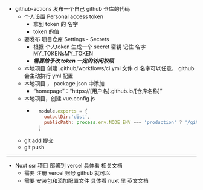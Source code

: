 - github-actions 发布一个自己 github 仓库的代码
  - 个人设置 Personal access token
    - 拿到 token 的 名字
    - token 的值
  - 要发布 项目仓库   Settings - Secrets
    - 根据 个人token 生成一个 secret 密钥   记住 名字  MY_TOKENsMY_TOKEN
    - ***需要给予改 token 一定的访问权限***
  - 本地项目 创建 .github/workflows/ci.yml 文件    ci 名字可以任意，   github会主动执行 yml 配置
  - 本地项目 ， package.json 中添加
    - “homepage”：“https://[用户名].github.io/[仓库名称]”
  - 本地项目，创建 vue.config.js
    - ```js
        module.exports = {
          outputDir:'dist',
          publicPath: process.env.NODE_ENV === 'production' ? '/github的仓库名称/' : '/'
        }
      ```
  - git add 提交
  - git push


---

- Nuxt ssr 项目  部署到 vercel 具体看 相关文档
  - 需要 注册 vercel 账号 github 就可以
  - 需要 安装包和添加配置文件 具体看 nuxt 里 英文文档